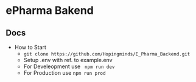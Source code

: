 # ePharma Bakend

## Docs

- How to Start
    - ``` git clone https://github.com/Hopingminds/E_Pharma_Backend.git ```
    - Setup .env with ref. to example.env
    - For Develeopment use ``` npm run dev```
    - For Production use ``` npm run prod ```
